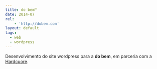 ```yaml
---
title: do bem™
date: 2014-07
rel:
	- 'http://dobem.com'
layout: default
tags:
  - web
  - wordpress
---
```


Desenvolvimento do site wordpress para a **do bem**, em parceria com a [Hardcuore](http://hardcuore.com).